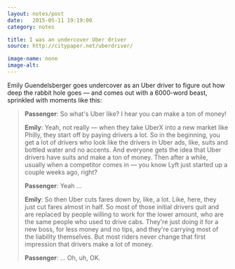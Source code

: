 ```yaml
---
layout: notes/post
date:   2015-05-11 19:19:00
category: notes

title: I was an undercover Uber driver
source: http://citypaper.net/uberdriver/

image-name: none
image-alt: 
---
```


Emily Guendelsberger goes undercover as an Uber driver to figure out how deep the rabbit hole goes — and comes out with a 6000-word beast, sprinkled with moments like this:

>**Passenger**: So what's Uber like? I hear you can make a ton of money!
>
>**Emily**: Yeah, not really — when they take UberX into a new market like Philly, they start off by paying drivers a lot. So in the beginning, you get a lot of drivers who look like the drivers in Uber ads, like, suits and bottled water and no accents. And everyone gets the idea that Uber drivers have suits and make a ton of money. Then after a while, usually when a competitor comes in — you know Lyft just started up a couple weeks ago, right?
>
>**Passenger**: Yeah ...
>
>**Emily**: So then Uber cuts fares down by, like, a lot. Like, here, they just cut fares almost in half. So most of those initial drivers quit and are replaced by people willing to work for the lower amount, who are the same people who used to drive cabs. They're just doing it for a new boss, for less money and no tips, and they're carrying most of the liability themselves. But most riders never change that first impression that drivers make a lot of money.
>
>**Passenger**: ... Oh, uh, OK.